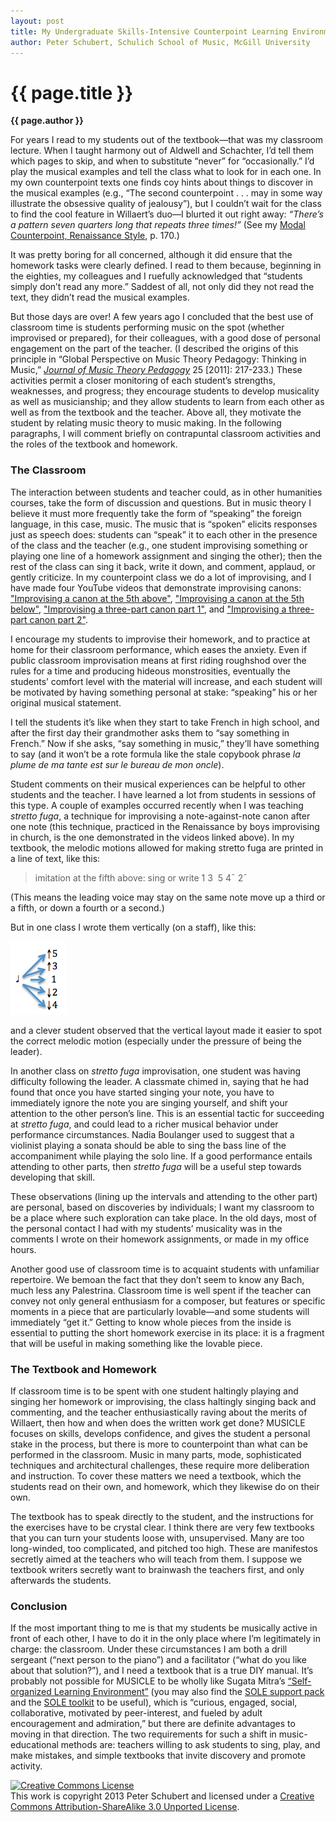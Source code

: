 ```yaml
---
layout: post
title: My Undergraduate Skills-Intensive Counterpoint Learning Environment (MUSICLE)
author: Peter Schubert, Schulich School of Music, McGill University
---
```


{{ page.title }}
================

**{{ page.author }}**

For years I read to my students out of the textbook—that was my classroom lecture. When I taught harmony out of Aldwell and Schachter, I’d tell them which pages to skip, and when to substitute “never” for “occasionally.” I’d play the musical examples and tell the class what to look for in each one. In my own counterpoint texts one finds coy hints about things to discover in the musical examples (e.g., “The second counterpoint . . . may in some way illustrate the obsessive quality of jealousy”), but I couldn’t wait for the class to find the cool feature in Willaert’s duo—I blurted it out right away: _“There’s a pattern seven quarters long that repeats three times!”_ (See my [Modal Counterpoint, Renaissance Style](http://openlibrary.org/books/OL16717055M/Modal_counterpoint_Renaissance_style), p. 170.)

It was pretty boring for all concerned, although it did ensure that the homework tasks were clearly defined. I read to them because, beginning in the eighties, my colleagues and I ruefully acknowledged that “students simply don’t read any more.” Saddest of all, not only did they not read the text, they didn’t read the musical examples. 

But those days are over! A few years ago I concluded that the best use of classroom time is students performing music on the spot (whether improvised or prepared), for their colleagues, with a good dose of personal engagement on the part of the teacher. (I described the origins of this principle in “Global Perspective on Music Theory Pedagogy: Thinking in Music,” [*Journal of Music Theory Pedagogy*](http://jmtp.ou.edu) 25 [2011]: 217-233.) These activities permit a closer monitoring of each student’s strengths, weaknesses, and progress; they encourage students to develop musicality as well as musicianship; and they allow students to learn from each other as well as from the textbook and the teacher. Above all, they motivate the student by relating music theory to music making. In the following paragraphs, I will comment briefly on contrapuntal classroom activities and the roles of the textbook and homework. 

### The Classroom ###

The interaction between students and teacher could, as in other humanities courses, take the form of discussion and questions. But in music theory I believe it must more frequently take the form of “speaking” the foreign language, in this case, music. The music that is “spoken” elicits responses just as speech does:  students can “speak” it to each other in the presence of the class and the teacher (e.g., one student improvising something or playing one line of a homework assignment and singing the other); then the rest of the class can sing it back, write it down, and comment, applaud, or gently criticize. In my counterpoint class we do a lot of improvising, and I have made four YouTube videos that demonstrate improvising canons: ["Improvising a canon at the 5th above"](http://www.youtube.com/watch?v=n01J393WpKk),   ["Improvising a canon at the 5th below"](http://www.youtube.com/watch?v=nxJa9YDP3MU),
["Improvising a three-part canon part 1"](http://www.youtube.com/watch?v=eu_-OfAABHw), and
["Improvising a three-part canon part 2"](http://www.youtube.com/watch?v=w664qFsO9gg).

I encourage my students to improvise their homework, and to practice at home for their classroom performance, which eases the anxiety. Even if public classroom improvisation means at first riding roughshod over the rules for a time and producing hideous monstrosities, eventually the students’ comfort level with the material will increase, and each student will be motivated by having something personal at stake: “speaking” his or her original musical statement. 

I tell the students it’s like when they start to take French in high school, and after the first day their grandmother asks them to “say something in French.” Now if she asks, “say something in music,” they’ll have something to say (and it won’t be a rote formula like the stale copybook phrase *la plume de ma tante est sur le bureau de mon oncle*).

Student comments on their musical experiences can be helpful to other students and the teacher. I have learned a lot from students in sessions of this type. A couple of examples occurred recently when I was teaching _stretto fuga_, a technique for improvising a note-against-note canon after one note (this technique, practiced in the Renaissance by boys improvising in church, is the one demonstrated in the videos linked above). In my textbook, the melodic motions allowed for making stretto fuga are printed in a line of text, like this:

> imitation at the fifth above: sing or write 1 3­  5­ 4¯ 2¯

(This means the leading voice may stay on the same note move up a third or a fifth, or down a fourth or a second.)

But in one class I wrote them vertically (on a staff), like this:

![](media/schubert-img01.png)

and a clever student observed that the vertical layout made it easier to spot the correct melodic motion (especially under the pressure of being the leader).

In another class on _stretto fuga_ improvisation, one student was having difficulty following the leader. A classmate chimed in, saying that he had found that once you have started singing your note, you have to immediately ignore the note you are singing yourself, and shift your attention to the other person’s line. This is an essential tactic for succeeding at _stretto fuga_, and could lead to a richer musical behavior under performance circumstances. Nadia Boulanger used to suggest that a violinist playing a sonata should be able to sing the bass line of the accompaniment while playing the solo line. If a good performance entails attending to other parts, then _stretto fuga_ will be a useful step towards developing that skill. 

These observations (lining up the intervals and attending to the other part) are personal, based on discoveries by individuals; I want my classroom to be a place where such exploration can take place. In the old days, most of the personal contact I had with my students’ musicality was in the comments I wrote on their homework assignments, or made in my office hours. 

Another good use of classroom time is to acquaint students with unfamiliar repertoire. We bemoan the fact that they don’t seem to know any Bach, much less any Palestrina. Classroom time is well spent if the teacher can convey not only general enthusiasm for a composer, but features or specific moments in a piece that are particularly lovable—and some students will immediately “get it.” Getting to know whole pieces from the inside is essential to putting the short homework exercise in its place: it is a fragment that will be useful in making something like the lovable piece. 

### The Textbook and Homework ###

If classroom time is to be spent with one student haltingly playing and singing her homework or improvising, the class haltingly singing back and commenting, and the teacher enthusiastically raving about the merits of Willaert, then how and when does the written work get done? MUSICLE focuses on skills, develops confidence, and gives the student a personal stake in the process, but there is more to counterpoint than what can be performed in the classroom. Music in many parts, mode, sophisticated techniques and architectural challenges, these require more deliberation and instruction. To cover these matters we need a textbook, which the students read on their own, and homework, which they likewise do on their own. 

The textbook has to speak directly to the student, and the instructions for the exercises have to be crystal clear. I think there are very few textbooks that you can turn your students loose with, unsupervised.  Many are  too long-winded, too complicated, and pitched too high. These are manifestos secretly aimed at the teachers who will teach from them. I suppose we textbook writers secretly want to brainwash the teachers first, and only afterwards the students. 

### Conclusion ###

If the most important thing to me is that my students be musically active in front of each other, I have to do it in the only place where I’m legitimately in charge: the classroom. Under these circumstances I am both a drill sergeant (“next person to the piano”) and a facilitator (“what do you like about that solution?”), and I need a textbook that is a true DIY manual. It’s probably not possible for MUSICLE to be wholly like Sugata Mitra’s [“Self-organized Learning Environment”](http://www.hole-in-the-wall.com/docs/Paper06.pdf) (you may also find the [SOLE support pack](http://newsletter.alt.ac.uk/2012/02/the-self-organised-learning-environment-sole-school-support-pack/) and the [SOLE toolkit](http://www.ted.com/pages/sole_toolkit) to be useful), which is “curious, engaged, social, collaborative, motivated by peer-interest, and fueled by adult encouragement and admiration,” but there are definite advantages to moving in that direction. The two requirements for such a shift in music-educational methods are: teachers willing to ask students to sing, play, and make mistakes, and simple textbooks that invite discovery and promote activity.

<a rel="license" href="http://creativecommons.org/licenses/by-sa/3.0/"><img alt="Creative Commons License" style="border-width:0" src="http://i.creativecommons.org/l/by-sa/3.0/88x31.png" /></a><br />This work is copyright 2013 Peter Schubert and licensed under a <a rel="license" href="http://creativecommons.org/licenses/by-sa/3.0/">Creative Commons Attribution-ShareAlike 3.0 Unported License</a>.